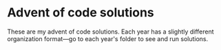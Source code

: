 # Advent of code solutions
These are my advent of code solutions. Each year has a slightly different organization format—go to each year's folder to see and run solutions.

